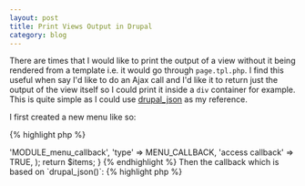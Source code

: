 ```yaml
--- 
layout: post
title: Print Views Output in Drupal
category: blog
---
```


There are times that I would like to print the output of a view without it being rendered from a template i.e. it would go through `page.tpl.php`. I find this useful when say I'd like to do an Ajax call and I'd like it to return just the output of the view itself so I could print it inside a `div` container for example. This is quite simple as I could use [drupal_json](http://api.drupal.org/api/drupal/includes--common.inc/function/drupal_json/6) as my reference.

I first created a new menu like so:

{% highlight php %}
<?php
function MODULE_menu() {
  $items = array();

  $items['example/js'] = array(
    'page callback' => 'MODULE_menu_callback',
    'type' => MENU_CALLBACK,
    'access callback' => TRUE,
  );

  return $items;
}
{% endhighlight %}

Then the callback which is based on `drupal_json()`:

{% highlight php %}
<?php
function MODULE_menu_callback() {
  drupal_set_header('Content-Type: text/plain; charset=utf-8');

  echo views_embed_view('view_name');
}
{% endhighlight %}

Now, I could just do a simple ajax call to use the output inside any element like so:

{% highlight javascript %}
$.get(Drupal.settings.basePath + 'example/js', function(data) {
  $('.some-element').html(data);
});
{% endhighlight %}

Woot! :D
